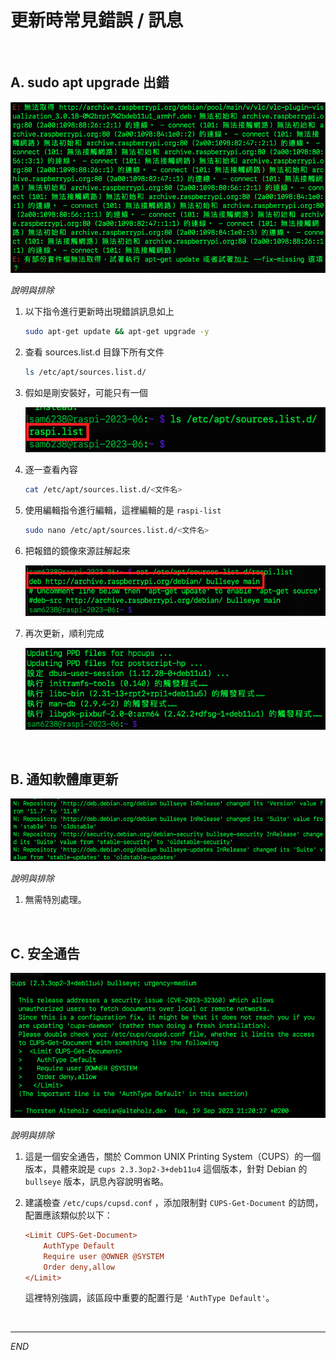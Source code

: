 # 更新時常見錯誤 / 訊息

</br>

## A. sudo apt upgrade 出錯

![](images/img_04.png)

_說明與排除_

1. 以下指令進行更新時出現錯誤訊息如上
   

   ```bash
   sudo apt-get update && apt-get upgrade -y
   ```

2. 查看 sources.list.d 目錄下所有文件

   ```bash
   ls /etc/apt/sources.list.d/
   ```

3. 假如是剛安裝好，可能只有一個
   
   ![](images/img_09.png)

4. 逐一查看內容

   ```bash
   cat /etc/apt/sources.list.d/<文件名>
   ```

5. 使用編輯指令進行編輯，這裡編輯的是 `raspi-list`

   ```bash
   sudo nano /etc/apt/sources.list.d/<文件名>
   ```
   
6. 把報錯的鏡像來源註解起來

   ![](images/img_10.png)

7. 再次更新，順利完成

   ![](images/img_11.png)
   


</br>

## B. 通知軟體庫更新

![](images/img_06.png)

_說明與排除_

1. 無需特別處理。

</br>

## C. 安全通告 

![](images/img_07.png)

_說明與排除_

1. 這是一個安全通告，關於 Common UNIX Printing System（CUPS）的一個版本，具體來說是 `cups 2.3.3op2-3+deb11u4` 這個版本，針對 Debian 的 `bullseye` 版本，訊息內容說明省略。

2. 建議檢查 `/etc/cups/cupsd.conf` ，添加限制對 `CUPS-Get-Document` 的訪問，配置應該類似於以下：

    ```ini
    <Limit CUPS-Get-Document>
        AuthType Default
        Require user @OWNER @SYSTEM
        Order deny,allow
    </Limit>
    ```
    這裡特別強調，該區段中重要的配置行是 `'AuthType Default'`。


</br>

---

_END_
